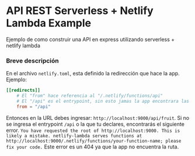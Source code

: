 # API REST Serverless + Netlify Lambda Example

Ejemplo de como construir una API en express utilizando serverless + netlify lambda

### Breve descripción

En el archivo `netlify.toml`, esta definido la redirección que hace la app.
Ejemplo:

```toml
[[redirects]]
    # El "from" hace referencia al "/.netlify/functions/api"
    # El "/api" es el entrypoint, sin esto jamas la app encontrara las demas rutas.
    from = "/api"
```

Entonces en la URL debes ingresar: `http://localhost:9000/api/fruit`. Si no se ingresa el entrypoint `/api` o la que tu declares, encontrarás el siguiente error.
`You have requested the root of http://localhost:9000. This is likely a mistake. netlify-lambda serves functions at http://localhost:9000/.netlify/functions/your-function-name; please fix your code.`
Este error es un 404 ya que la app no encuentra la ruta.
